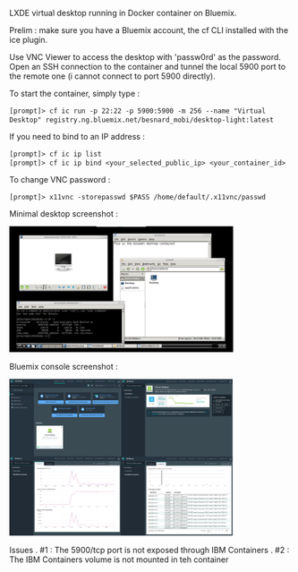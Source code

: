 LXDE virtual desktop running in Docker container on Bluemix.

Prelim : make sure you have a Bluemix account, the cf CLI installed with the ice plugin.

Use VNC Viewer to access the desktop with 'passw0rd' as the password. Open an SSH connection to the container and tunnel the local 5900 port to the remote one (i cannot connect to port 5900 directly). 

To start the container, simply type :
```
[prompt]> cf ic run -p 22:22 -p 5900:5900 -m 256 --name "Virtual Desktop" registry.ng.bluemix.net/besnard_mobi/desktop-light:latest 
```

If you need to bind to an IP address :
```
[prompt]> cf ic ip list
[prompt]> cf ic ip bind <your_selected_public_ip> <your_container_id> 
```


To change VNC password :
```
[prompt]> x11vnc -storepasswd $PASS /home/default/.x11vnc/passwd
```

Minimal desktop screenshot :

<img src="https://github.com/besn0847/bluemix-desktop/raw/master/desktop-mini.png" width=400/>

Bluemix console screenshot : 

<img src="https://github.com/besn0847/bluemix-desktop/raw/master/bluemix-desktop.png" width=400/>

Issues
. #1 : The 5900/tcp port is not exposed through IBM Containers
. #2 : The IBM Containers volume is not mounted in teh container
